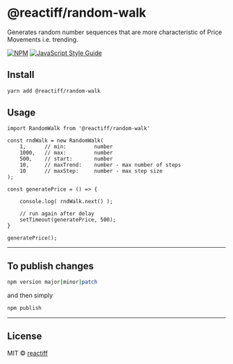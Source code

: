 # @reactiff/random-walk

Generates random number sequences that are more characteristic of Price Movements i.e. trending.

[![NPM](https://img.shields.io/npm/v/@reactiff/random-walk.svg)](https://www.npmjs.com/package/@reactiff/random-walk) [![JavaScript Style Guide](https://img.shields.io/badge/code_style-standard-brightgreen.svg)](https://standardjs.com)



## Install

```bash
yarn add @reactiff/random-walk
```

## Usage

```tsx
import RandomWalk from '@reactiff/random-walk'

const rndWalk = new RandomWalk(
    1,      // min:         number
    1000,   // max:         number
    500,    // start:       number
    10,     // maxTrend:    number - max number of steps
    10      // maxStep:     number - max step size 
);

const generatePrice = () => {
    
    console.log( rndWalk.next() );
    
    // run again after delay
    setTimeout(generatePrice, 500);
}

generatePrice();
```

---

## To publish changes
```bash
npm version major|minor|patch
```
and then simply
```bash
npm publish
```

---


## License
MIT © [reactiff](https://github.com/reactiff)
